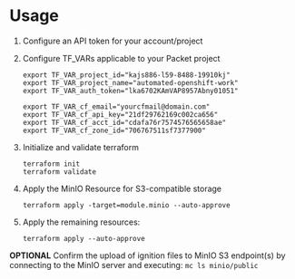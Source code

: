# Usage

  1. Configure an API token for your account/project
  2. Configure TF_VARs applicable to your Packet project
     ```
     export TF_VAR_project_id="kajs886-l59-8488-19910kj"
     export TF_VAR_project_name="automated-openshift-work"
     export TF_VAR_auth_token="lka6702KAmVAP8957Abny01051"

     export TF_VAR_cf_email="yourcfmail@domain.com"
     export TF_VAR_cf_api_key="21df29762169c002ca656"
     export TF_VAR_cf_acct_id="cdafa76r7574576565658ae"
     export TF_VAR_cf_zone_id="706767511sf7377900"
     ```

  3. Initialize and validate terraform
     ```
     terraform init
     terraform validate
     ```

  4. Apply the MinIO Resource for S3-compatible storage
     ```
     terraform apply -target=module.minio --auto-approve
     ```

  5. Apply the remaining resources:
     ```
     terraform apply --auto-approve
     ``` 


  **OPTIONAL** Confirm the upload of ignition files to MinIO S3 endpoint(s) by connecting to the MinIO server and executing:
     ```
     mc ls minio/public
     ```


